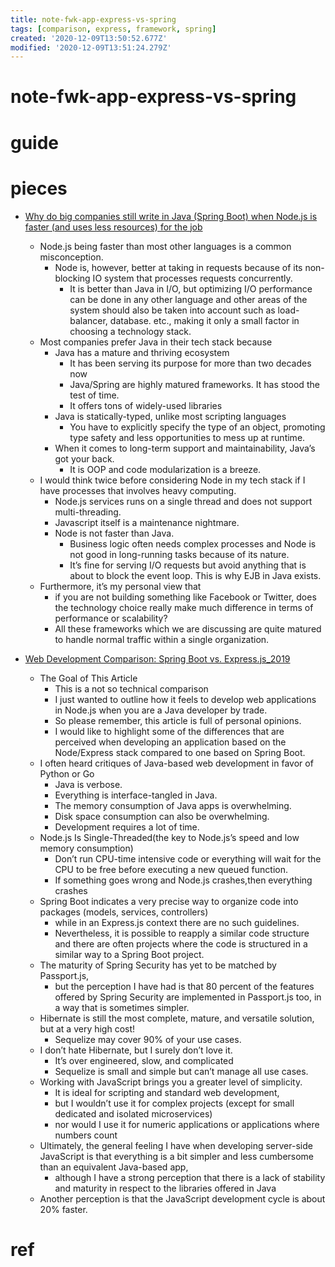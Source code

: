 ```yaml
---
title: note-fwk-app-express-vs-spring
tags: [comparison, express, framework, spring]
created: '2020-12-09T13:50:52.677Z'
modified: '2020-12-09T13:51:24.279Z'
---
```


# note-fwk-app-express-vs-spring

# guide

# pieces

- [Why do big companies still write in Java (Spring Boot) when Node.js is faster (and uses less resources) for the job](https://www.quora.com/Why-do-big-companies-still-write-in-Java-Spring-Boot-when-Node-js-is-faster-and-uses-less-resources-for-the-job-that-they-do)
  - Node.js being faster than most other languages is a common misconception. 
    - Node is, however, better at taking in requests because of its non-blocking IO system that processes requests concurrently. 
      - It is better than Java in I/O, but optimizing I/O performance can be done in any other language and other areas of the system should also be taken into account such as load-balancer, database. etc., making it only a small factor in choosing a technology stack.
  - Most companies prefer Java in their tech stack because
    - Java has a mature and thriving ecosystem
      - It has been serving its purpose for more than two decades now
      - Java/Spring are highly matured frameworks. It has stood the test of time. 
      - It offers tons of widely-used libraries
    - Java is statically-typed, unlike most scripting languages
      - You have to explicitly specify the type of an object, promoting type safety and less opportunities to mess up at runtime.
    - When it comes to long-term support and maintainability, Java’s got your back.
      - It is OOP and code modularization is a breeze. 
  - I would think twice before considering Node in my tech stack if I have processes that involves heavy computing.
    - Node.js services runs on a single thread and does not support multi-threading.
    - Javascript itself is a maintenance nightmare. 
    - Node is not faster than Java. 
      - Business logic often needs complex processes and Node is not good in long-running tasks because of its nature. 
      - It’s fine for serving I/O requests but avoid anything that is about to block the event loop. This is why EJB in Java exists.
  - Furthermore, it’s my personal view that 
    - if you are not building something like Facebook or Twitter, does the technology choice really make much difference in terms of performance or scalability? 
    - All these frameworks which we are discussing are quite matured to handle normal traffic within a single organization.

- [Web Development Comparison: Spring Boot vs. Express.js_2019](https://dzone.com/articles/web-development-comparison-springboot-vs-expressjs)
  - The Goal of This Article
    - This is a not so technical comparison
    - I just wanted to outline how it feels to develop web applications in Node.js when you are a Java developer by trade.
    - So please remember, this article is full of personal opinions.
    - I would like to highlight some of the differences that are perceived when developing an application based on the Node/Express stack compared to one based on Spring Boot.
  - I often heard critiques of Java-based web development in favor of Python or Go
    - Java is verbose.
    - Everything is interface-tangled in Java.
    - The memory consumption of Java apps is overwhelming.
    - Disk space consumption can also be overwhelming.
    - Development requires a lot of time.
  - Node.js Is Single-Threaded(the key to Node.js’s speed and low memory consumption)
    - Don’t run CPU-time intensive code or everything will wait for the CPU to be free before executing a new queued function.
    - If something goes wrong and Node.js crashes,then everything crashes
  - Spring Boot indicates a very precise way to organize code into packages (models, services, controllers) 
    - while in an Express.js context there are no such guidelines. 
    - Nevertheless, it is possible to reapply a similar code structure and there are often projects where the code is structured in a similar way to a Spring Boot project.
  - The maturity of Spring Security has yet to be matched by Passport.js, 
    - but the perception I have had is that 80 percent of the features offered by Spring Security are implemented in Passport.js too, in a way that is sometimes simpler.
  - Hibernate is still the most complete, mature, and versatile solution, but at a very high cost! 
    - Sequelize may cover 90% of your use cases.
  - I don’t hate Hibernate, but I surely don’t love it. 
    - It’s over engineered, slow, and complicated
    - Sequelize is small and simple but can’t manage all use cases.
  - Working with JavaScript brings you a greater level of simplicity. 
    - It is ideal for scripting and standard web development, 
    - but I wouldn’t use it for complex projects (except for small dedicated and isolated microservices) 
    - nor would I use it for numeric applications or applications where numbers count 
  - Ultimately, the general feeling I have when developing server-side JavaScript is that everything is a bit simpler and less cumbersome than an equivalent Java-based app, 
    - although I have a strong perception that there is a lack of stability and maturity in respect to the libraries offered in Java
  - Another perception is that the JavaScript development cycle is about 20% faster. 

# ref
